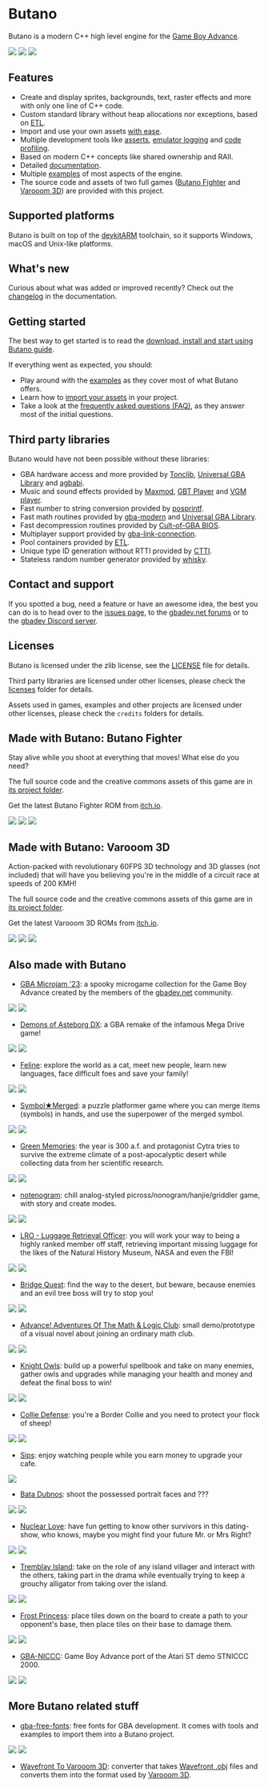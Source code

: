 # Butano

Butano is a modern C++ high level engine for the [Game Boy Advance](https://en.wikipedia.org/wiki/Game_Boy_Advance).

![](docs_tools/images/examples_mode_7.gif) ![](docs_tools/images/bf_title.gif) ![](docs_tools/images/vr3d_race.gif)


## Features

* Create and display sprites, backgrounds, text, raster effects and more with only one line of C++ code.
* Custom standard library without heap allocations nor exceptions, based on [ETL](https://www.etlcpp.com/).
* Import and use your own assets [with ease](https://gvaliente.github.io/butano/import.html).
* Multiple development tools like [asserts](https://gvaliente.github.io/butano/group__assert.html), 
[emulator logging](https://gvaliente.github.io/butano/group__log.html) and 
[code profiling](https://gvaliente.github.io/butano/group__profiler.html).
* Based on modern C++ concepts like shared ownership and RAII.
* Detailed [documentation](https://gvaliente.github.io/butano).
* Multiple [examples](https://gvaliente.github.io/butano/examples.html) of most aspects of the engine.
* The source code and assets of two full games ([Butano Fighter](#made-with-butano-butano-fighter) 
and [Varooom 3D](#made-with-butano-varooom-3d)) are provided with this project.


## Supported platforms

Butano is built on top of the [devkitARM](https://devkitpro.org/) toolchain, so it supports Windows, 
macOS and Unix-like platforms.


## What's new

Curious about what was added or improved recently? 
Check out the [changelog](https://gvaliente.github.io/butano/changelog.html) in the documentation.


## Getting started

The best way to get started is to read the 
[download, install and start using Butano guide](https://gvaliente.github.io/butano/getting_started.html).

If everything went as expected, you should:
* Play around with the [examples](https://gvaliente.github.io/butano/examples.html) 
as they cover most of what Butano offers.
* Learn how to [import your assets](https://gvaliente.github.io/butano/import.html) in your project.
* Take a look at the [frequently asked questions (FAQ)](https://gvaliente.github.io/butano/faq.html), 
as they answer most of the initial questions.


## Third party libraries

Butano would have not been possible without these libraries:

* GBA hardware access and more provided by [Tonclib](https://www.coranac.com/projects/#tonc), 
[Universal GBA Library](https://github.com/AntonioND/libugba) and [agbabi](https://github.com/felixjones/agbabi).
* Music and sound effects provided by [Maxmod](https://maxmod.devkitpro.org), 
[GBT Player](https://github.com/AntonioND/gbt-player) and [VGM player](https://github.com/copyrat90/gbadev-ja-test).
* Fast number to string conversion provided by [posprintf](http://danposluns.com/danposluns/gbadev/posprintf/index.html).
* Fast math routines provided by [gba-modern](https://github.com/JoaoBaptMG/gba-modern) and
[Universal GBA Library](https://github.com/AntonioND/libugba).
* Fast decompression routines provided by [Cult-of-GBA BIOS](https://github.com/Cult-of-GBA/BIOS).
* Multiplayer support provided by [gba-link-connection](https://github.com/rodri042/gba-link-connection).
* Pool containers provided by [ETL](https://www.etlcpp.com/).
* Unique type ID generation without RTTI provided by [CTTI](https://github.com/Manu343726/ctti).
* Stateless random number generator provided by [whisky](https://github.com/velipso/whisky).


## Contact and support

If you spotted a bug, need a feature or have an awesome idea,
the best you can do is to head over to the [issues page](https://github.com/GValiente/butano/issues), 
to the [gbadev.net forums](https://forum.gbadev.net) or to the [gbadev Discord server](https://discord.gg/ctGSNxRkg2).


## Licenses

Butano is licensed under the zlib license, see the [LICENSE](LICENSE) file for details.

Third party libraries are licensed under other licenses, please check the [licenses](licenses) folder for details.

Assets used in games, examples and other projects are licensed under other licenses, 
please check the `credits` folders for details.


## Made with Butano: Butano Fighter

Stay alive while you shoot at everything that moves! What else do you need?

The full source code and the creative commons assets of this game are in [its project folder](games/butano-fighter).

Get the latest Butano Fighter ROM from [itch.io](https://gvaliente.itch.io/butano-fighter).

![](docs_tools/images/bf_title.gif) ![](docs_tools/images/bf_intro.gif) ![](docs_tools/images/bf_bomb.gif)


## Made with Butano: Varooom 3D

Action-packed with revolutionary 60FPS 3D technology and 3D glasses (not included) that will have you believing 
you're in the middle of a circuit race at speeds of 200 KMH!

The full source code and the creative commons assets of this game are in [its project folder](games/varooom-3d).

Get the latest Varooom 3D ROMs from [itch.io](https://gvaliente.itch.io/varooom-3d).

![](docs_tools/images/vr3d_title.gif) ![](docs_tools/images/vr3d_race.gif) ![](docs_tools/images/vr3d_viewer.gif)


## Also made with Butano

* [GBA Microjam '23](https://gbadev.itch.io/gba-microjam-23): a spooky microgame collection for the Game Boy Advance
created by the members of the [gbadev.net](https://gbadev.net) community.

![](docs_tools/images/gba_microjam_23_title.png) ![](docs_tools/images/gba_microjam_23_gameplay.png)

* [Demons of Asteborg DX](https://neofidstudios.itch.io/demons-of-asteborg-dx): a GBA remake
of the infamous Mega Drive game!

![](docs_tools/images/doadx_title.png) ![](docs_tools/images/doadx_gameplay.png)

* [Feline](https://foopod.itch.io/feline): explore the world as a cat, meet new people, learn new languages, 
face difficult foes and save your family!

![](docs_tools/images/feline_title.png) ![](docs_tools/images/feline_gameplay.png)

* [Symbol★Merged](https://copyrat90.itch.io/sym-merged): a puzzle platformer game where you can merge items 
(symbols) in hands, and use the superpower of the merged symbol.

![](docs_tools/images/symbol_merged_title.png) ![](docs_tools/images/symbol_merged_gameplay.png)

* [Green Memories](https://tengukaze.itch.io/green-memories-gba): the year is 300 a.f. and protagonist Cytra 
tries to survive the extreme climate of a post-apocalyptic desert while collecting data from her scientific research.

![](docs_tools/images/green_memories_title.png) ![](docs_tools/images/green_memories_gameplay.png)

* [notenogram](https://kva64.itch.io/notenogram): chill analog-styled picross/nonogram/hanjie/griddler game,
with story and create modes.

![](docs_tools/images/notenogram_title.png) ![](docs_tools/images/notenogram_gameplay.png)

* [LRO - Luggage Retrieval Officer](https://foopod.itch.io/lro): you will work your way to being a highly ranked
member off staff, retrieving important missing luggage for the likes of the Natural History Museum, 
NASA and even the FBI!

![](docs_tools/images/lro_title.png) ![](docs_tools/images/lro_gameplay.png)

* [Bridge Quest](https://fixxiefixx.itch.io/bridge-quest): find the way to the desert, but beware, 
because enemies and an evil tree boss will try to stop you!

![](docs_tools/images/bridge_quest_title.png) ![](docs_tools/images/bridge_quest_gameplay.png)

* [Advance! Adventures Of The Math & Logic Club](https://kva64.itch.io/advance-demo-adventures-of-the-math-logic-club): 
small demo/prototype of a visual novel about joining an ordinary math club.

![](docs_tools/images/advance_amlc_title.png) ![](docs_tools/images/advance_amlc_gameplay.png)

* [Knight Owls](https://blaise-rascal.itch.io/knight-owls): build up a powerful spellbook and take on many enemies, 
gather owls and upgrades while managing your health and money and defeat the final boss to win!

![](docs_tools/images/knight_owls_title.png) ![](docs_tools/images/knight_owls_gameplay.png)

* [Collie Defense](https://xvayan.itch.io/collie-defense): you're a Border Collie and you need to protect 
your flock of sheep!

![](docs_tools/images/collie_defence_title.png) ![](docs_tools/images/collie_defence_gameplay.png)

* [Sips](https://foopod.itch.io/sips): enjoy watching people while you earn money to upgrade your cafe.

![](docs_tools/images/sips_gameplay.png)

* [Bata Dubnos](https://fralacticus.itch.io/bata-dubnos): shoot the possessed portrait faces and ???

![](docs_tools/images/bata_dubnos_title.png) ![](docs_tools/images/bata_dubnos_gameplay.png)

* [Nuclear Love](https://foopod.itch.io/nuclear-love): have fun getting to know other survivors in this dating-show, 
who knows, maybe you might find your future Mr. or Mrs Right?

![](docs_tools/images/nuclear_love_title.png) ![](docs_tools/images/nuclear_love_gameplay.png)

* [Tremblay Island](https://cinemint.itch.io/tremblay-island): take on the role of any island villager and 
interact with the others, taking part in the drama while eventually trying to keep a grouchy alligator 
from taking over the island.

![](docs_tools/images/tremblay_island_title.png) ![](docs_tools/images/tremblay_island_gameplay.png)

* [Frost Princess](https://squishyfrogs.itch.io/frost-princess): place tiles down on the board to create a path
to your opponent's base, then place tiles on their base to damage them.

![](docs_tools/images/frost_princess_title.png) ![](docs_tools/images/frost_princess_gameplay.png)

* [GBA-NICCC](https://github.com/GValiente/gba-niccc): Game Boy Advance port of the Atari ST demo STNICCC 2000.

![](docs_tools/images/gba-niccc_1.png) ![](docs_tools/images/gba-niccc_2.png)


## More Butano related stuff

* [gba-free-fonts](https://github.com/laqieer/gba-free-fonts): free fonts for GBA development. 
It comes with tools and examples to import them into a Butano project.

![](docs_tools/images/gba_free_fonts_1.png) ![](docs_tools/images/gba_free_fonts_2.png)

* [Wavefront To Varooom 3D](https://github.com/nikku4211/wavefront2varooom3d): converter that takes 
[Wavefront .obj](https://en.wikipedia.org/wiki/Wavefront_.obj_file) files and converts them into the format 
used by [Varooom 3D](#made-with-butano-varooom-3d).
